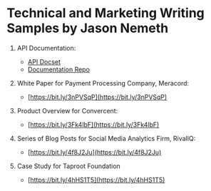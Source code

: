 # Technical and Marketing Writing Samples by Jason Nemeth

1. API Documentation:

   - [API Docset](https://bit.ly/4g8rspo)
   - [Documentation Repo](https://bit.ly/4jDqbd0)

2. White Paper for Payment Processing Company, Meracord:
   
   - [https://bit.ly/3nPVSqP](https://bit.ly/3nPVSqP)

3. Product Overview for Convercent:

   - [https://bit.ly/3Fk4lbF](https://bit.ly/3Fk4lbF)

4. Series of Blog Posts for Social Media Analytics Firm, RivalIQ:

   - [https://bit.ly/4f8J2Ju](https://bit.ly/4f8J2Ju)

5. Case Study for Taproot Foundation

   - [https://bit.ly/4hHS1T5](https://bit.ly/4hHS1T5)
